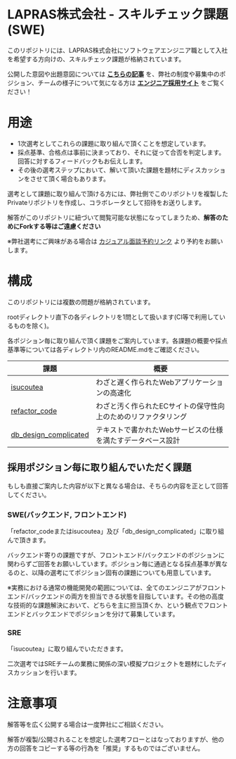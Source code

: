 # LAPRAS株式会社 - スキルチェック課題(SWE)

このリポジトリには、LAPRAS株式会社にソフトウェアエンジニア職として入社を希望する方向けの、スキルチェック課題が格納されています。

公開した意図や出題意図については **[こちらの記事](https://tech-blog.lapras.com/techBlogs/publish_skill_check)** を、弊社の制度や募集中のポジション、チームの様子について気になる方は **[エンジニア採用サイト](https://corp.lapras.com/recruit-engineer/)** をご覧ください！


# 用途

- 1次選考としてこれらの課題に取り組んで頂くことを想定しています。
- 採点基準、合格点は事前に決まっており、それに従って合否を判定します。回答に対するフィードバックもお伝えします。
- その後の選考ステップにおいて、解いて頂いた課題を題材にディスカッションをさせて頂く場合もあります。

選考として課題に取り組んで頂ける方には、弊社側でこのリポジトリを複製したPrivateリポジトリを作成し、コラボレータとして招待をお送りします。

解答がこのリポジトリに紐づいて閲覧可能な状態になってしまうため、**解答のためにForkする等はご遠慮ください**

※弊社選考にご興味がある場合は [カジュアル面談予約リンク](https://calendar.app.google/DDLdNajM9B4ig285A) より予約をお願いします。

# 構成

このリポジトリには複数の問題が格納されています。

rootディレクトリ直下の各ディレクトリを1問として扱います(CI等で利用しているものを除く)。

各ポジション毎に取り組んで頂く課題をご案内しています。各課題の概要や採点基準等については各ディレクトリ内のREADME.mdをご確認ください。

|課題| 概要 |
|--- | --- |
|[isucoutea](https://github.com/lapras-inc/exam-swe-template/tree/main/isucoutea)|わざと遅く作られたWebアプリケーションの高速化|
|[refactor_code](https://github.com/lapras-inc/exam-swe-template/tree/main/refactor_code)|わざと汚く作られたECサイトの保守性向上のためのリファクタリング|
|[db_design_complicated](https://github.com/lapras-inc/exam-swe-template/tree/main/db_design_complicated)|テキストで書かれたWebサービスの仕様を満たすデータベース設計|

## 採用ポジション毎に取り組んでいただく課題

もしも直接ご案内した内容が以下と異なる場合は、そちらの内容を正として回答してください。

### SWE(バックエンド, フロントエンド)

「refactor_codeまたはisucoutea」及び「db_design_complicated」に取り組んで頂きます。

バックエンド寄りの課題ですが、フロントエンド/バックエンドのポジションに関わらずご回答をお願いしています。ポジション毎に通過となる採点基準が異なるのと、以降の選考にてポジション固有の課題についても用意しています。
    
※実務における通常の機能開発の範囲については、全てのエンジニアがフロントエンド/バックエンドの両方を担当できる状態を目指しています。その他の高度な技術的な課題解決において、どちらを主に担当頂くか、という観点でフロントエンドとバックエンドでポジションを分けて募集しています。

### SRE

「isucoutea」に取り組んでいただきます。

二次選考ではSREチームの業務に関係の深い模擬プロジェクトを題材にしたディスカッションを行います。

# 注意事項

解答等を広く公開する場合は一度弊社にご相談ください。

解答が複製/公開されることを想定した選考フローとはなっておりますが、他の方の回答をコピーする等の行為を「推奨」するものではございません。
